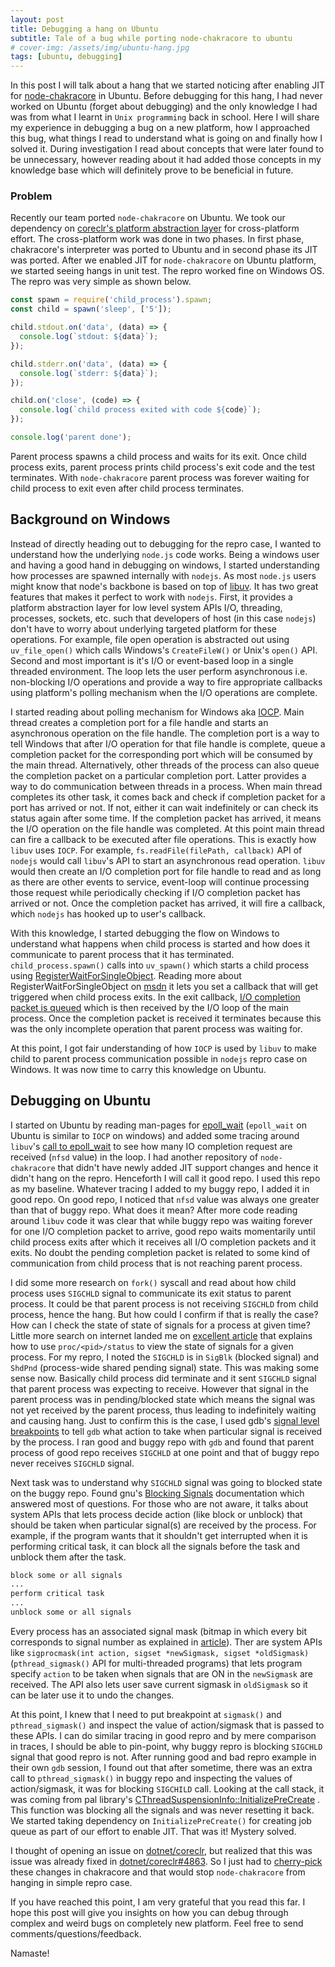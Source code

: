 ```yaml
---
layout: post
title: Debugging a hang on Ubuntu
subtitle: Tale of a bug while porting node-chakracore to ubuntu
# cover-img: /assets/img/ubuntu-hang.jpg
tags: [ubuntu, debugging]
---
```


In this post I will talk about a hang that we started noticing after enabling JIT for [node-chakracore](https://github.com/nodejs/node-chakracore) in Ubuntu. Before debugging for this hang, I had never worked on Ubuntu (forget about debugging) and the only knowledge I had was from what I learnt in `Unix programming` back in school. Here I will share my experience in debugging a bug on a new platform, how I approached this bug, what things I read to understand what is going on and finally how I solved it. During investigation I read about concepts that were later found to be unnecessary, however reading about it had added those concepts in my knowledge base which will definitely prove to be beneficial in future.

### Problem

Recently our team ported `node-chakracore` on Ubuntu. We took our dependency on [coreclr's platform abstraction layer](https://github.com/dotnet/coreclr/tree/master/src/pal) for cross-platform effort. The cross-platform work was done in two phases. In first phase, chakracore's interpreter was ported to Ubuntu and in second phase its JIT was ported. After we enabled JIT for `node-chakracore` on Ubuntu platform, we started seeing hangs in unit test. The repro worked fine on Windows OS. The repro was very simple as shown below.

```js
const spawn = require('child_process').spawn;
const child = spawn('sleep', ['5']);

child.stdout.on('data', (data) => {
  console.log(`stdout: ${data}`);
});

child.stderr.on('data', (data) => {
  console.log(`stderr: ${data}`);
});

child.on('close', (code) => {
  console.log(`child process exited with code ${code}`);
});

console.log('parent done');
```

Parent process spawns a child process and waits for its exit. Once child process exits, parent process prints child process's exit code and the test terminates. With `node-chakracore` parent process was forever waiting for child process to exit even after child process terminates.

## Background on Windows

Instead of directly heading out to debugging for the repro case, I wanted to understand how the underlying `node.js` code works. Being a windows user and having a good hand in debugging on windows, I started understanding how processes are spawned internally with `nodejs`.
As most `node.js` users might know that node's backbone is based on top of  [libuv](http://docs.libuv.org/en/v1.x/design.html). It has two great features that makes it perfect to work with `nodejs`.
First, it provides a platform abstraction layer for low level system APIs I/O, threading, processes, sockets, etc. such that developers of host (in this case `nodejs`) don't have to worry about underlying targeted platform for these operations. For example, file open operation is abstracted out using `uv_file_open()` which calls Windows's `CreateFileW()` or Unix's `open()` API. Second and most important is it's I/O or event-based loop in a single threaded environment. The loop lets the user perform asynchronous i.e. non-blocking I/O operations and provide a way to fire appropriate callbacks using platform's polling mechanism when the I/O operations are complete.

I started reading about polling mechanism for Windows aka [IOCP](https://msdn.microsoft.com/en-us/library/windows/desktop/aa365198.aspx). Main thread creates a completion port for a file handle and starts an asynchronous operation on the file handle. The completion port is a way to tell Windows that after I/O operation for that file handle is complete, queue a completion packet for the corresponding port which will be consumed by the main thread. Alternatively, other threads of the process can also queue the completion packet on a particular completion port. Latter provides a way to do communication between threads in a process.  When main thread completes its other task, it comes back and check if completion packet for a port has arrived or not. If not, either it can wait indefinitely or can check its status again after some time. If the completion packet has arrived, it means the I/O operation on the file handle was completed. At this point main thread can fire a callback to be executed after file operations. This is exactly how `libuv` uses `IOCP`. For example, `fs.readFile(filePath, callback)` API of `nodejs` would call `libuv`'s API to start an asynchronous read operation. `libuv` would then create an I/O completion port for file handle to read and as long as there are other events to service, event-loop will continue processing those request while periodically checking if I/O completion packet has arrived or not. Once the completion packet has arrived, it will fire a callback, which `nodejs` has hooked up to user's callback.

With this knowledge, I started debugging the flow on Windows to understand what happens when child process is started and how does it communicate to parent process that it has terminated. `child_process.spawn()` calls into `uv_spawn()` which starts a child process using [RegisterWaitForSingleObject](https://github.com/nodejs/node-chakracore/blob/chakracore-master/deps/uv/src/win/process.c#L1132). Reading more about RegisterWaitForSingleObject on [msdn](https://msdn.microsoft.com/en-us/library/windows/desktop/ms685061.aspx) it lets you set a callback that will get triggered when child process exits. In the exit callback, [I/O completion packet is queued](https://github.com/nodejs/node-chakracore/blob/chakracore-master/deps/uv/src/win/process.c#L850) which is then received by the I/O loop of the main process. Once the completion packet is received it terminates because this was the only incomplete operation that parent process was waiting for.

At this point, I got fair understanding of how `IOCP` is used by `libuv` to make child to parent process communication possible in `nodejs` repro case on Windows. It was now time to carry this knowledge on Ubuntu.

## Debugging on Ubuntu

I started on Ubuntu by reading man-pages for [epoll_wait](http://man7.org/linux/man-pages/man2/epoll_wait.2.html#RETURN_VALUE) (`epoll_wait` on Ubuntu is similar to `IOCP` on windows) and added some tracing around `libuv`'s [call to epoll_wait](https://github.com/nodejs/node-chakracore/blob/chakracore-master/deps/uv/src/unix/linux-core.c#L271) to see how many IO completion request are received (`nfsd` value) in the loop. I had another repository of `node-chakracore` that didn't have newly added JIT support changes and hence it didn't hang on the repro. Henceforth I will call it good repo. I used this repo as my baseline. Whatever tracing I added to my buggy repo, I added it in good repo. On good repo, I noticed that `nfsd` value was always one greater than that of buggy repo. What does it mean? After more code reading around `libuv` code it was clear that while buggy repo was waiting forever for one I/O completion packet to arrive, good repo waits momentarily until child process exits after which it receives all I/O completion packets and it exits. No doubt the pending completion packet is related to some kind of communication from child process that is not reaching parent process.

I did some more research on `fork()` syscall and read about how child process uses `SIGCHLD` signal to communicate its exit status to parent process. It could be that parent process is not receiving `SIGCHLD` from child process, hence the hang. But how could I confirm if that is really the case? How can I check the state of state of signals for a process at given time? Little more search on internet landed me on [excellent article](http://www.computerworld.com/article/2693548/unix-viewing-your-processes-through-the-eyes-of-proc.html) that explains how to use `proc/<pid>/status` to view the state of signals for a given process. For my repro, I noted the `SIGCHLD` is in `SigBlk` (blocked signal) and `ShdPnd` (process-wide shared pending signal) state. This was making some sense now. Basically child process did terminate and it sent `SIGCHLD` signal that parent process was expecting to receive. However that signal in the parent process was in pending/blocked state which means the signal was not yet received by the parent process, thus leading to indefinitely waiting and causing hang. Just to confirm this is the case, I used gdb's [signal level breakpoints](https://sourceware.org/gdb/onlinedocs/gdb/Signals.html#Signals) to tell `gdb` what action to take when particular signal is received by the process. I ran good and buggy repo with `gdb` and found that parent process of good repo receives `SIGCHLD` at one point and that of buggy repo never receives `SIGCHLD` signal.

Next task was to understand why `SIGCHLD` signal was going to blocked state on the buggy repo. Found gnu's [Blocking Signals](https://www.gnu.org/software/libc/manual/html_node/Blocking-Signals.html) documentation which answered most of questions. For those who are not aware, it talks about system APIs that lets process decide action (like block or unblock) that should be taken when particular signal(s) are received by the process. For example, if the program wants that it shouldn't get interrupted when it is performing critical task, it can block all the signals before the task and unblock them after the task.
```bash
block some or all signals
...
perform critical task
...
unblock some or all signals
```
Every process has an associated signal mask (bitmap in which every bit corresponds to signal number as explained in [article](http://www.computerworld.com/article/2693548/unix-viewing-your-processes-through-the-eyes-of-proc.html)). Ther are system APIs like  `sigprocmask(int action, sigset *newSigmask, sigset *oldSigmask)` (`pthread_sigmask()` API for multi-threaded programs) that lets program specify `action` to be taken when signals that are ON in the `newSigmask` are received. The API also lets user save current sigmask in `oldSigmask` so it can be later use it to undo the changes.

At this point, I knew that I need to put breakpoint at `sigmask()` and `pthread_sigmask()` and inspect the value of action/sigmask that is passed to these APIs. I can do similar tracing in good repro and by mere comparison in traces, I should be able to pin-point, why buggy repro is blocking `SIGCHLD` signal that good repro is not. After running good and bad repro example in their own `gdb` session, I found out that after sometime, there was an extra call to `pthread_sigmask()` in buggy repo and inspecting the values of action/sigmask, it was for blocking `SIGCHILD` call. Looking at the call stack, it was coming from pal library's [CThreadSuspensionInfo::InitializePreCreate](https://github.com/dotnet/coreclr/blob/d2a17589e4e0b159a562256feb85242da0d1d223/src/pal/src/thread/threadsusp.cpp#L1049) . This function was blocking all the signals and was never resetting it back. We started taking dependency on `InitializePreCreate()` for creating job queue as part of our effort to enable JIT. That was it! Mystery solved.

I thought of opening an issue on [dotnet/coreclr](https://github.com/dotnet/coreclr/), but realized that this was issue was already fixed in [dotnet/coreclr#4863](https://github.com/dotnet/coreclr/pull/4863). So I just had to [cherry-pick](https://github.com/Microsoft/ChakraCore/pull/1795) these changes in chakracore and that would stop `node-chakracore` from hanging in simple repro case.

If you have reached this point, I am very grateful that you read this far. I hope this post will give you insights on how you can debug through complex and weird bugs on completely new platform. Feel free to send comments/questions/feedback.

Namaste!